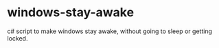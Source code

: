 # windows-stay-awake
c# script to make windows stay awake, without going to sleep or getting locked.
